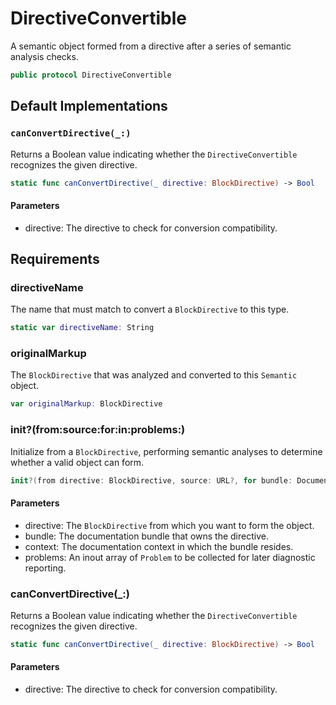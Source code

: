 # DirectiveConvertible

A semantic object formed from a directive after a series of semantic analysis checks.

``` swift
public protocol DirectiveConvertible 
```

## Default Implementations

### `canConvertDirective(_:)`

Returns a Boolean value indicating whether the `DirectiveConvertible` recognizes the given directive.

``` swift
static func canConvertDirective(_ directive: BlockDirective) -> Bool 
```

#### Parameters

  - directive: The directive to check for conversion compatibility.

## Requirements

### directiveName

The name that must match to convert a `BlockDirective` to this type.

``` swift
static var directiveName: String 
```

### originalMarkup

The `BlockDirective` that was analyzed and converted to this `Semantic` object.

``` swift
var originalMarkup: BlockDirective 
```

### init?(from:​source:​for:​in:​problems:​)

Initialize from a `BlockDirective`, performing semantic analyses to determine whether a valid object can form.

``` swift
init?(from directive: BlockDirective, source: URL?, for bundle: DocumentationBundle, in context: DocumentationContext, problems: inout [Problem])
```

#### Parameters

  - directive: The `BlockDirective` from which you want to form the object.
  - bundle: The documentation bundle that owns the directive.
  - context: The documentation context in which the bundle resides.
  - problems: An inout array of `Problem` to be collected for later diagnostic reporting.

### canConvertDirective(\_:​)

Returns a Boolean value indicating whether the `DirectiveConvertible` recognizes the given directive.

``` swift
static func canConvertDirective(_ directive: BlockDirective) -> Bool
```

#### Parameters

  - directive: The directive to check for conversion compatibility.
